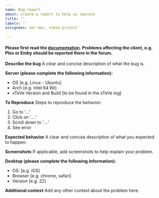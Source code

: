 ```yaml
---
name: Bug report
about: Create a report to help us improve
title: ''
labels: ''
assignees: mar-mei, xteve-project

---
```


#### Please first read the [documentation](https://github.com/xteve-project/xTeVe-Wiki/blob/master/en/configuration.md). Problems affecting the client, e.g. Plex or Emby should be reported there in the forum.

**Describe the bug**
A clear and concise description of what the bug is.

**Server (please complete the following information):**
- OS [e.g. Linux - Ubuntu]
- Arch [e.g. Intel 64 Bit]
- xTeVe Version and Build [to be found in the xTeVe log]

**To Reproduce**
Steps to reproduce the behavior:
1. Go to '...'
2. Click on '....'
3. Scroll down to '....'
4. See error

**Expected behavior**
A clear and concise description of what you expected to happen.

**Screenshots**
If applicable, add screenshots to help explain your problem.

**Desktop (please complete the following information):**
 - OS: [e.g. iOS]
 - Browser [e.g. chrome, safari]
 - Version [e.g. 22]

**Additional context**
Add any other context about the problem here.
